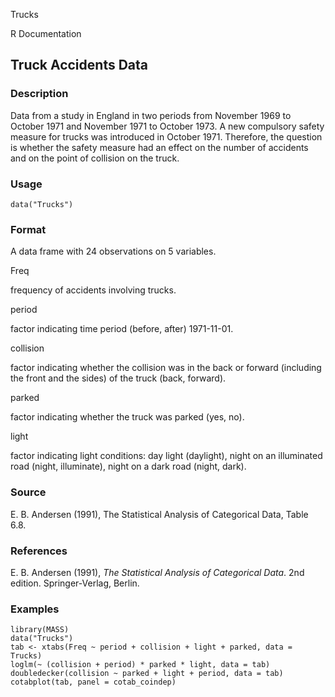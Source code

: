 Trucks

R Documentation

## Truck Accidents Data

### Description

Data from a study in England in two periods from November 1969 to October 1971
and November 1971 to October 1973. A new compulsory safety measure for trucks
was introduced in October 1971. Therefore, the question is whether the safety
measure had an effect on the number of accidents and on the point of collision
on the truck.

### Usage

    
    data("Trucks")

### Format

A data frame with 24 observations on 5 variables.

Freq

frequency of accidents involving trucks.

period

factor indicating time period (before, after) 1971-11-01.

collision

factor indicating whether the collision was in the back or forward (including
the front and the sides) of the truck (back, forward).

parked

factor indicating whether the truck was parked (yes, no).

light

factor indicating light conditions: day light (daylight), night on an
illuminated road (night, illuminate), night on a dark road (night, dark).

### Source

E. B. Andersen (1991), The Statistical Analysis of Categorical Data, Table
6.8.

### References

E. B. Andersen (1991), _The Statistical Analysis of Categorical Data_. 2nd
edition. Springer-Verlag, Berlin.

### Examples

    
    library(MASS)
    data("Trucks")
    tab <- xtabs(Freq ~ period + collision + light + parked, data = Trucks)
    loglm(~ (collision + period) * parked * light, data = tab)
    doubledecker(collision ~ parked + light + period, data = tab)
    cotabplot(tab, panel = cotab_coindep)


